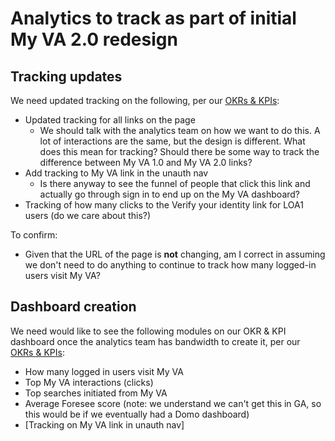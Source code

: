 # Analytics to track as part of initial My VA 2.0 redesign

## Tracking updates 

We need updated tracking on the following, per our [OKRs & KPIs](https://github.com/department-of-veterans-affairs/va.gov-team/blob/master/products/identity-personalization/my-va/README.md#measuring-success):

- Updated tracking for all links on the page 
  - We should talk with the analytics team on how we want to do this. A lot of interactions are the same, but the design is different. What does this mean for tracking? Should there be some way to track the difference between My VA 1.0 and My VA 2.0 links?
- Add tracking to My VA link in the unauth nav
  - Is there anyway to see the funnel of people that click this link and actually go through sign in to end up on the My VA dashboard?
- Tracking of how many clicks to the Verify your identity link for LOA1 users (do we care about this?)

To confirm:

- Given that the URL of the page is **not** changing, am I correct in assuming we don't need to do anything to continue to track how many logged-in users visit My VA?

## Dashboard creation

We need would like to see the following modules on our OKR & KPI dashboard once the analytics team has bandwidth to create it, per our [OKRs & KPIs](https://github.com/department-of-veterans-affairs/va.gov-team/blob/master/products/identity-personalization/my-va/README.md#measuring-success):

- How many logged in users visit My VA
- Top My VA interactions (clicks)
- Top searches initiated from My VA 
- Average Foresee score (note: we understand we can't get this in GA, so this would be if we eventually had a Domo dashboard)
- [Tracking on My VA link in unauth nav]


